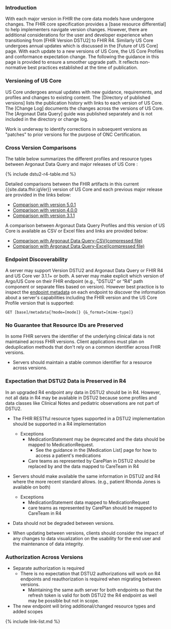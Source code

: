 
### Introduction

With each major version in FHIR the core data models have undergone changes.  The FHIR core specification provides a [base resource differential] to help implementers navigate version changes.  However, there are additional considerations for the user and developer experience when transitioning from [FHIR Version DSTU2] to FHIR R4.   Similarly US Core undergoes annual updates which is discussed in the [Future of US Core] page. With each update to a new versions of US Core, the US Core Profiles and conformance expectation change. The following the guidance in this page is provided to ensure a smoother upgrade path. It reflects non-normative best practices established at the time of publication.

### Versioning of US Core

US Core undergoes annual updates with new guidance, requirements, and profiles and changes to existing content. The [Directory of published versions] lists the publication history with links to each version of US Core.  The [Change Log] documents the changes across the versions of US Core. The [Argonaut Data Query] guide was published separately and is not included in the directory or change log.

Work is underway to identify corrections in subsequent versions as "patches" to prior versions for the purpose of ONC Certification.

### Cross Version Comparisons

The table below summarizes the different profiles and resource types between Argonaut Data Query and major releases of US Core :

{% include dstu2-r4-table.md %}

Detailed comparisons between the FHIR artifacts in this current {{site.data.fhir.igVer}} version of US Core and each previous major release are provided in the links below:

- [Comparison with version 5.0.1](comparison-v5.0.1/index.html)
- [Comparison with version 4.0.0](comparison-v4.0.0/index.html)
- [Comparison with version 3.1.1](comparison-v3.1.1/index.html)

A comparison between Argonaut Data Query Profiles and this version of US Core is available as CSV or Excel files and links are provided below:

- [Comparison with Argonaut Data Query-CSV(compressed file)](argo-compare-csv.zip)
- [Comparison with Argonaut Data Query-Excel(compressed file)](argo-compare-excel.zip)


### Endpoint Discoverability

A server may support Version DSTU2 and Argonaut Data Query or FHIR R4 and US Core ver 3.1.1+ or both. A server may make explicit which version of Argo/US Core on their FHIR endpoint (e.g., "DSTU2" or “R4" path component or separate files based on version). However best practice is to inspect the [endpoint metadata](http://hl7.org/fhir/R4/http.html) on each endpoint to discover the information about a server's capabilities including the FHIR version and the US Core Profile version that is supported:

`GET [base]/metadata{?mode=[mode]} {&_format=[mime-type]}`

### No Guarantee that Resource IDs are Preserved

In some FHIR servers the identifier of the underlying clinical data is not maintained across FHIR versions. Client applications must plan on deduplication methods that don't rely on a common identifier across FHIR versions.

* Servers should maintain a stable common identifier for a resource across versions.

### Expectation that DSTU2 Data is Preserved in R4

In an upgraded R4 endpoint any data in DSTU2 should be in R4. However, not all data in R4 may be available in DSTU2 because some profiles and data classes like Clinical Notes and pediatric observations are not part of DSTU2.

* The FHIR RESTful resource types supported in a DSTU2 implementation should be supported in a R4 implementation
  - Exceptions
    - MedicationStatement may be deprecated and the data should be mapped to MedicationRequest.  
       - See the guidance in the [Medication List] page for how to access a patient's medications
    - Care teams as represented by CarePlan in DSTU2 should be replaced by and the data mapped to CareTeam in R4

* Servers should make available the same information in DSTU2 and R4 where the more recent standard allows.  (e.g., patient Rhonda Jones is available on both)
  - Exceptions
    - MedicationStatement data mapped to MedicationRequest
    - care teams as represented by CarePlan should be mapped to CareTeam in R4
* Data should not be degraded between versions.
* When updating between versions, clients should consider the impact of any changes to data visualization on the usability for the end user and the maintenance of data integrity.


### Authorization Across Versions

- Separate authorization is required
   - There is no expectation that DSTU2 authorizations will work on R4 endpoints and reauthorization is required when migrating between versions.
      - Maintaining the same auth server for both endpoints so that the refresh token is valid for both DSTU2 the R4 endpoint as well may be possible but not in scope.
- The new endpoint will bring additional/changed resource types and added scopes

{% include link-list.md %}
